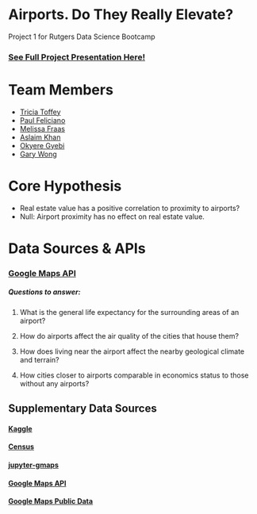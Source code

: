 # Airports.  Do They Really Elevate?

Project 1 for Rutgers Data Science Bootcamp

### [See Full Project Presentation Here!](https://docs.google.com/presentation/d/1sKfanBGJcLdS0mkPEoewet3TzWvmjDztAFLwuCttrpw/edit#slide=id.gd95dc42669_4_12)

# Team Members

* [Tricia Toffey](https://github.com/ttoffey)
* [Paul Feliciano](https://github.com/pfeliciano1)
* [Melissa Fraas](https://github.com/melfraas)
* [Aslaim Khan](https://github.com/AslaimKhan) 
* [Okyere Gyebi](https://github.com/Gyebi82)
* [Gary Wong](https://github.com/garykaiwong)

# Core Hypothesis
* Real estate value has a positive correlation to proximity to airports?
* Null: Airport proximity has no effect on real estate value.


# Data Sources & APIs

### [Google Maps API](https://developers.google.com/maps)

##### Questions to answer:

1. What is the general life expectancy for the surrounding areas of an airport?
  
2. How do airports affect the air quality of the cities that house them?

3. How does living near the airport affect the nearby geological climate and terrain?

4. How cities closer to airports comparable in economics status to those without any airports? 


## Supplementary Data Sources

#### [Kaggle](https://www.kaggle.com/aravindram11/list-of-us-airports)

#### [Census](https://github.com/plamere/spotipy)

#### [jupyter-gmaps](jupyter-gmaps.readthedocs.io)

#### [Google Maps API](https://developers.google.com/places/web-service/overview)

#### [Google Maps Public Data](https://developers.google.com/public-data/docs/canonical/countries_csv)


